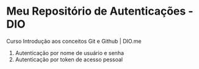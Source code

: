 # Meu Repositório de Autenticações - DIO
Curso Introdução aos conceitos Git e Github | DIO.me

1. Autenticação por nome de usuário e senha
2. Autenticação por token de acesso pessoal
